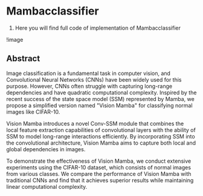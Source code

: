 # Mambacclassifier

1. Here you will find full code of implementation of Mambacclassifier

!image

## Abstract

Image classification is a fundamental task in computer vision, and Convolutional Neural Networks (CNNs) have been widely used for this purpose. However, CNNs often struggle with capturing long-range dependencies and have quadratic computational complexity. Inspired by the recent success of the state space model (SSM) represented by Mamba, we propose a simplified version named "Vision Mamba" for classifying normal images like CIFAR-10.

Vision Mamba introduces a novel Conv-SSM module that combines the local feature extraction capabilities of convolutional layers with the ability of SSM to model long-range interactions efficiently. By incorporating SSM into the convolutional architecture, Vision Mamba aims to capture both local and global dependencies in images.

To demonstrate the effectiveness of Vision Mamba, we conduct extensive experiments using the CIFAR-10 dataset, which consists of normal images from various classes. We compare the performance of Vision Mamba with traditional CNNs and find that it achieves superior results while maintaining linear computational complexity.

